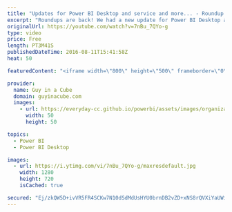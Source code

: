 ```yaml
---
title: "Updates for Power BI Desktop and service and more... - Roundup #56"
excerpt: "Roundups are back! We had a new update for Power BI Desktop and updates for the Power BI Service. Also we look at real time datasets and sentiment analysis.  Sentiment Analysis in Power BI (@gilra) http://community.powerbi.com/t5/Community-Blog/Sentiment-Analysis-in-Power-BI/ba-p/55898  http://datachant.com/2016/08/09/sentiment-analysis-power-bi-part-2/"
originalUrl: https://youtube.com/watch?v=7nBu_7QYo-g
type: video
price: Free
length: PT3M41S
publishedDateTime: 2016-08-11T15:41:58Z
heat: 50

featuredContent: "<iframe width=\"800\" height=\"500\" frameborder=\"0\" src=\"https://www.youtube.com/embed/7nBu_7QYo-g\" allow=\"accelerometer; autoplay; encrypted-media; gyroscope; picture-in-picture\" allowfullscreen></iframe>"

provider:
  name: Guy in a Cube
  domain: guyinacube.com
  images:
    - url: https://everyday-cc.github.io/powerbi/assets/images/organizations/guyinacube.com-50x50.jpg
      width: 50
      height: 50

topics:
  - Power BI
  - Power BI Desktop

images:
  - url: https://i.ytimg.com/vi/7nBu_7QYo-g/maxresdefault.jpg
    width: 1280
    height: 720
    isCached: true

secured: "Ej/zkQW5D+ivVR5FR4SCKw7N10dSdMdUsHYU0brnDB2vZD+xNS8rQVXiYaUWifFevl9BjRdv/bwJCorsy/uX/XXdTxb097rtcvVK7y2SEEK+YUSWYXB4FjcujO45OLkr5dceCQCAJSK2IgPvPsBpWqtGvBt+hmcMU+TzuekdCu5BcpQa+kAANdyGoq+MLXBmr1XhA0kpUJHJf0vwNZmI4sobwmZWaQNF2EiZTaS8MsNdgEqNmLFSZVJ1Fgo+X17wHuceZwRVpwQ2F0PnUFDNvF0sFdsM2aHY/K213nqT4l7oALUhJs7FmtE+2S4BYHi/2SJtISs79RalK+FlzINNsYXO0chpyCPbhbaHXgEcMHY0yuupN/gQ0qnTtm7ZgzoS+CzJd6q8IIwJZ+PubyMiozAsMzLhYfylAJGNoLYrYHY=;BhxXCw/UGn/Maz5tK8ybZQ=="
---
```



